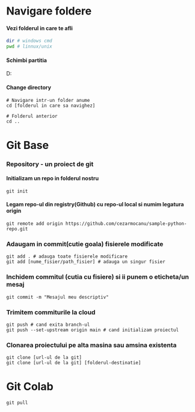 # Navigare foldere

#### Vezi folderul in care te afli

```bash
dir # windows cmd
pwd # linnux/unix
```

#### Schimbi partitia

D:

#### Change directory

```
# Navigare intr-un folder anume
cd [folderul in care sa navighez]

# Folderul anterior
cd ..
```

# Git Base

### Repository - un proiect de git

#### Initializam un repo in folderul nostru

```
git init
```

#### Legam repo-ul din registry(Github) cu repo-ul local si numim legatura origin
```
git remote add origin https://github.com/cezarmocanu/sample-python-repo.git
```

### Adaugam in commit(cutie goala) fisierele modificate

```
git add . # adauga toate fisierele modificare
git add [nume_fisier/path_fisier] # adauga un singur fisier
```

### Inchidem commitul (cutia cu fisiere) si ii punem o eticheta/un mesaj

```
git commit -m "Mesajul meu descriptiv"
```

### Trimitem commiturile la cloud 
```
git push # cand exita branch-ul
git push --set-upstream origin main # cand initializam proiectul
```

### Clonarea proiectului pe alta masina sau amsina existenta

```
git clone [url-ul de la git]
git clone [url-ul de la git] [folderul-destinatie]
```

# Git Colab

```
git pull
```
